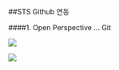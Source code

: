 ##STS Github 연동

####1. Open Perspective  ... Git

![](https://github.com/diffth/spingboot-war/blob/master/readmeImg/g01.png)

![](https://github.com/diffth/spingboot-war/blob/master/readmeImg/g02.png)
